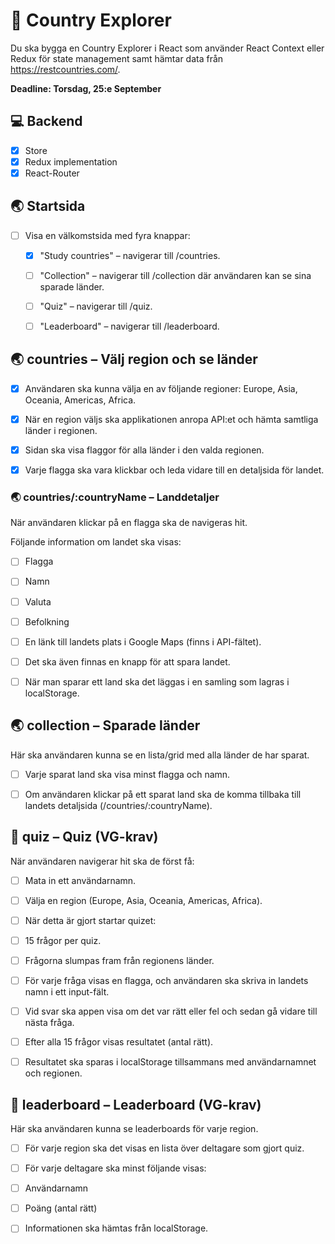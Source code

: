 # :rocket: Country Explorer

Du ska bygga en Country Explorer i React som använder React Context eller Redux för state management samt hämtar data från https://restcountries.com/.

**Deadline: Torsdag, 25:e September**

## :computer: Backend

- [x] Store
- [x] Redux implementation
- [x] React-Router

## :earth_asia: Startsida
- [ ] Visa en välkomstsida med fyra knappar:

    - [x] "Study countries" – navigerar till /countries.

    - [ ] "Collection" – navigerar till /collection där användaren kan se sina sparade länder.

    - [ ] "Quiz" – navigerar till /quiz.

    - [ ] "Leaderboard" – navigerar till /leaderboard.


## :earth_asia: countries – Välj region och se länder
- [x] Användaren ska kunna välja en av följande regioner: Europe, Asia, Oceania, Americas, Africa.

- [x] När en region väljs ska applikationen anropa API:et och hämta samtliga länder i regionen.

- [x] Sidan ska visa flaggor för alla länder i den valda regionen.

- [x] Varje flagga ska vara klickbar och leda vidare till en detaljsida för landet.

### :earth_asia: countries/:countryName – Landdetaljer
När användaren klickar på en flagga ska de navigeras hit.

Följande information om landet ska visas:

- [ ] Flagga

- [ ] Namn

- [ ] Valuta

- [ ] Befolkning

- [ ] En länk till landets plats i Google Maps (finns i API-fältet).

- [ ] Det ska även finnas en knapp för att spara landet.

- [ ] När man sparar ett land ska det läggas i en samling som lagras i localStorage.


## :earth_asia: collection – Sparade länder
Här ska användaren kunna se en lista/grid med alla länder de har sparat.

- [ ] Varje sparat land ska visa minst flagga och namn.

- [ ] Om användaren klickar på ett sparat land ska de komma tillbaka till landets detaljsida (/countries/:countryName).


## :love_letter: quiz – Quiz (VG-krav)
När användaren navigerar hit ska de först få:

- [ ] Mata in ett användarnamn.

- [ ] Välja en region (Europe, Asia, Oceania, Americas, Africa).

- [ ] När detta är gjort startar quizet:

- [ ] 15 frågor per quiz.

- [ ] Frågorna slumpas fram från regionens länder.

- [ ] För varje fråga visas en flagga, och användaren ska skriva in landets namn i ett input-fält.

- [ ] Vid svar ska appen visa om det var rätt eller fel och sedan gå vidare till nästa fråga.

- [ ] Efter alla 15 frågor visas resultatet (antal rätt).

- [ ] Resultatet ska sparas i localStorage tillsammans med användarnamnet och regionen.

## :love_letter: leaderboard – Leaderboard (VG-krav)
Här ska användaren kunna se leaderboards för varje region.

- [ ] För varje region ska det visas en lista över deltagare som gjort quiz.

- [ ] För varje deltagare ska minst följande visas:

- [ ] Användarnamn

- [ ] Poäng (antal rätt)

- [ ] Informationen ska hämtas från localStorage.